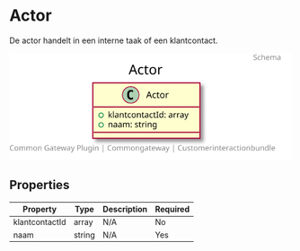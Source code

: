 # Actor

De actor handelt in een interne taak of een klantcontact.

![Class Diagram](docs/schema/klant.actor.svg)

## Properties

| Property | Type | Description | Required |
|----------|------|-------------|----------|
| klantcontactId | array | N/A | No |
| naam | string | N/A | Yes |
